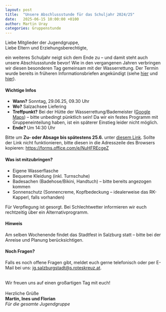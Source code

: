 ```yaml
---
layout: post
title:  "Unsere Abschlussstunde für das Schuljahr 2024/25"
date:   2025-06-15 10:00:00 +0100
author: Martin Uray
categories: Gruppenstunde
---
```



Liebe Mitglieder der Jugendgruppe, <br>
Liebe Eltern und Erziehungsberechtigte, 
 
ein weiteres Schuljahr neigt sich dem Ende zu – und damit steht auch unsere Abschlussstunde bevor!
Wie in den vergangenen Jahren verbringen wir diesen besonderen Tag gemeinsam mit der Wasserrettung.
Der Termin wurde bereits in früheren Informationsbriefen angekündigt (siehe [hier](https://www.red-angels.at/general/2024/10/14/Elternbrief_Schuljahr2425.html) und [hier](https://www.red-angels.at/general/2024/10/07/Willkommensbrief.html)).

#### Wichtige Infos 
- **Wann?** Sonntag, 29.06.25, 09.30 Uhr
- **Wo?** Salzachsee Liefering
- **Treffpunkt?** Bei der Hütte der Wasserrettung/Bademeister ([Google Maps](https://goo.gl/maps/1JyQXdQpJZHNvaSk8)) – bitte unbedingt pünktlich sein! Da wir ein festes Programm mit Gruppeneinteilung haben, ist ein späterer Einstieg leider nicht möglich.
- **Ende?** Um 14:30 Uhr

Bitte um **Zu- oder Absage bis spätestens 25.6.** unter [diesem Link](https://forms.office.com/e/NuHFREcgeZ). Sollte der Link nicht funktionieren, bitte diesen in die Adresszeile des Browsers kopieren: https://forms.office.com/e/NuHFREcgeZ
 
#### Was ist mitzubringen?

- Eigene Wasserflasche
- Bequeme Kleidung (inkl. Turnschuhe)
- Badesachen (Badehose/Bikini, Handtuch) – bitte bereits angezogen kommen
- Sonnenschutz (Sonnencreme, Kopfbedeckung – idealerweise das RK-Kapperl, falls vorhanden)

Für Verpflegung ist gesorgt.
Bei Schlechtwetter informieren wir euch rechtzeitig über ein Alternativprogramm.


#### Hinweis
Am selben Wochenende findet das Stadtfest in Salzburg statt – bitte bei der Anreise und Planung berücksichtigen.



#### Noch Fragen?

Falls es noch offene Fragen gibt, meldet euch gerne telefonisch oder per E-Mail bei uns:
[jg.salzburgstadt@s.roteskreuz.at](mailto:jg.salzburgstadt@s.roteskreuz.at).
<br><br>

Wir freuen uns auf einen großartigen Tag mit euch!<br><br>
Herzliche Grüße<br>
__Martin, Ines und Florian__<br>
*Für die gesamte Jugendgruppe*

